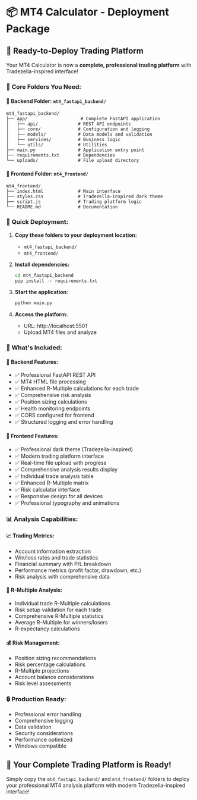 # 📦 MT4 Calculator - Deployment Package

## 🎯 **Ready-to-Deploy Trading Platform**

Your MT4 Calculator is now a **complete, professional trading platform** with Tradezella-inspired interface!

### 📂 **Core Folders You Need:**

#### 🔧 **Backend Folder: `mt4_fastapi_backend/`**
```
mt4_fastapi_backend/
├── app/                    # Complete FastAPI application
│   ├── api/               # REST API endpoints
│   ├── core/              # Configuration and logging
│   ├── models/            # Data models and validation
│   ├── services/          # Business logic
│   └── utils/             # Utilities
├── main.py                # Application entry point
├── requirements.txt       # Dependencies
└── uploads/               # File upload directory
```

#### 🎨 **Frontend Folder: `mt4_frontend/`**
```
mt4_frontend/
├── index.html             # Main interface
├── styles.css             # Tradezella-inspired dark theme
├── script.js              # Trading platform logic
└── README.md              # Documentation
```

### 🚀 **Quick Deployment:**

1. **Copy these folders to your deployment location:**
   - `mt4_fastapi_backend/`
   - `mt4_frontend/`

2. **Install dependencies:**
   ```bash
   cd mt4_fastapi_backend
   pip install -r requirements.txt
   ```

3. **Start the application:**
   ```bash
   python main.py
   ```

4. **Access the platform:**
   - URL: http://localhost:5501
   - Upload MT4 files and analyze

### 🎉 **What's Included:**

#### **🔧 Backend Features:**
- ✅ Professional FastAPI REST API
- ✅ MT4 HTML file processing
- ✅ Enhanced R-Multiple calculations for each trade
- ✅ Comprehensive risk analysis
- ✅ Position sizing calculations
- ✅ Health monitoring endpoints
- ✅ CORS configured for frontend
- ✅ Structured logging and error handling

#### **🎨 Frontend Features:**
- ✅ Professional dark theme (Tradezella-inspired)
- ✅ Modern trading platform interface
- ✅ Real-time file upload with progress
- ✅ Comprehensive analysis results display
- ✅ Individual trade analysis table
- ✅ Enhanced R-Multiple matrix
- ✅ Risk calculator interface
- ✅ Responsive design for all devices
- ✅ Professional typography and animations

### 📊 **Analysis Capabilities:**

#### **📈 Trading Metrics:**
- Account information extraction
- Win/loss rates and trade statistics
- Financial summary with P/L breakdown
- Performance metrics (profit factor, drawdown, etc.)
- Risk analysis with comprehensive data

#### **🎯 R-Multiple Analysis:**
- Individual trade R-Multiple calculations
- Risk setup validation for each trade
- Comprehensive R-Multiple statistics
- Average R-Multiple for winners/losers
- R-expectancy calculations

#### **💰 Risk Management:**
- Position sizing recommendations
- Risk percentage calculations
- R-Multiple projections
- Account balance considerations
- Risk level assessments

### 🔒 **Production Ready:**
- Professional error handling
- Comprehensive logging
- Data validation
- Security considerations
- Performance optimized
- Windows compatible

## 🌟 **Your Complete Trading Platform is Ready!**

Simply copy the `mt4_fastapi_backend/` and `mt4_frontend/` folders to deploy your professional MT4 analysis platform with modern Tradezella-inspired interface!
